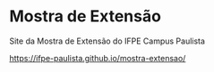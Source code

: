 # Mostra de Extensão

Site da Mostra de Extensão do IFPE Campus Paulista

https://ifpe-paulista.github.io/mostra-extensao/
